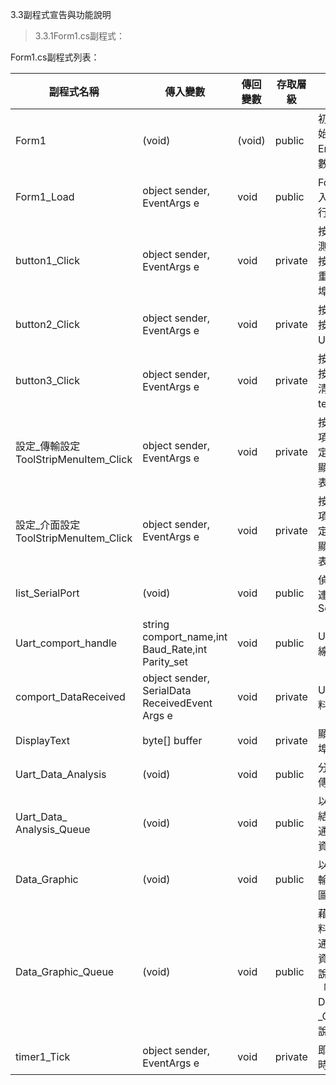 3.3副程式宣告與功能說明

>   3.3.1Form1.cs副程式：

Form1.cs副程式列表：

| 副程式名稱                             | 傳入變數                                            | 傳回變數 | 存取層級 | 功能																									|
|----------------------------------------|-----------------------------------------------------|----------|----------|------------------------------------------------------------------------------------------------------|
| Form1                                  | (void)                                              | (void)   | public   | 初始化表單 初始化ErrorCode 變數為0																	|
| Form1\_Load                            | object sender, EventArgs e                          | void     | public   | Form1表單載入時 執行，執行初始設定																	|
| button1\_Click                         | object sender, EventArgs e                          | void     | private  | 按下「重新偵測SerialPort」按鈕時執行，重新偵測串列埠													|
| button2\_Click                         | object sender, EventArgs e                          | void     | private  | 按下「連線」按鈕時執行Uart連線工作																	|
| button3\_Click                         | object sender, EventArgs e                          | void     | private  | 按下「清除」按鈕時執行，清空 textBox1資料															|
| 設定\_傳輸設定ToolStripMenuItem\_Click | object sender, EventArgs e                          | void     | private  | 按下功能表選項「傳輸設定」時執行 ，顯示傳輸設定表單													|
| 設定\_介面設定ToolStripMenuItem\_Click | object sender, EventArgs e                          | void     | private  | 按下功能表選項「介面設定」時執行 ，顯示介面設定表單													|
| list\_SerialPort                       | (void)                                              | void     | public   | 偵測並列出已連線的SerialPort																			|
| Uart\_comport\_handle                  | string comport\_name,int Baud\_Rate,int Parity\_set | void     | public   | Uart串列埠連線處理																					|
| comport\_DataReceived                  | object sender, SerialData ReceivedEvent Args e      | void     | private  | Uart串列埠資料接收																					|
| DisplayText                            | byte[] buffer                                       | void     | private  | 顯示Uart串列埠接收資料                                                                               |
| Uart\_Data\_Analysis                   | (void)                                              | void     | public   | 分析Uart通訊傳輸接收資料                                                                             |
| Uart\_Data\_ Analysis\_Queue           | (void)                                              | void     | public   | 以Queue資料結構分析Uart通訊傳輸接收資料                                                            |
| Data\_Graphic                          | (void)                                              | void     | public   | 以Uart通訊傳輸接收資料繪圖                                                                          |
| Data\_Graphic\_Queue                   | (void)                                              | void     | public   | 藉由Queue資料結構將Uart通訊傳輸接收資料繪圖 詳細說明請參見 「3.7.5 Data\_Graphic \_Queue設計說明」 |
| timer1\_Tick                           | object sender, EventArgs e                          | void     | private  | 即時更新現在時間                                                                                     |

